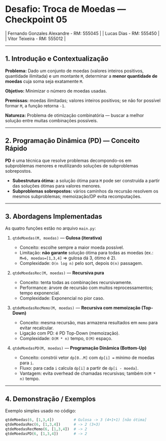 # Desafio: Troca de Moedas — Checkpoint 05

| Fernando Gonzales Alexandre - RM: 555045 |
| Lucas Dias - RM: 555450 |
| Vitor Teixeira - RM: 555012 |

---

## 1. Introdução e Contextualização

**Problema:** Dado um conjunto de moedas (valores inteiros positivos, quantidade ilimitada) e um montante `M`, determinar a **menor quantidade de moedas** cuja soma seja exatamente `M`.

**Objetivo:** Minimizar o número de moedas usadas.

**Premissas:** moedas ilimitadas; valores inteiros positivos; se não for possível formar `M`, a função retorna `-1`.

**Natureza:** Problema de otimização combinatória — buscar a melhor solução entre muitas combinações possíveis.

---

## 2. Programação Dinâmica (PD) — Conceito Rápido

**PD** é uma técnica que resolve problemas decompondo-os em subproblemas menores e reutilizando soluções de subproblemas sobrepostos.

- **Subestrutura ótima:** a solução ótima para `M` pode ser construída a partir das soluções ótimas para valores menores.
- **Subproblemas sobrepostos:** vários caminhos da recursão resolvem os mesmos subproblemas; memoização/DP evita recomputações.

---

## 3. Abordagens Implementadas

As quatro funções estão no arquivo `main.py`:

1. `qtdeMoedas(M, moedas)` — **Gulosa (iterativa)**
   - Conceito: escolhe sempre a maior moeda possível.
   - Limitação: **não garante** solução ótima para todas as moedas (ex.: `M=6, moedas=[1,3,4]` => gulosa dá 3, ótimo é 2).
   - Complexidade: `O(n log n)` pelo sort, depois `O(n)` passagem.

2. `qtdeMoedasRec(M, moedas)` — **Recursiva pura**
   - Conceito: tenta todas as combinações recursivamente.
   - Performance: árvore de recursão com muitos reprocessamentos; tempo exponencial.
   - Complexidade: Exponencial no pior caso.

3. `qtdeMoedasRecMemo(M, moedas)` — **Recursiva com memoização (Top-Down)**
   - Conceito: mesma recursão, mas armazena resultados em `memo` para evitar recalcular.
   - Ligação com PD: é PD Top-Down (memoização).
   - Complexidade: `O(M * n)` tempo, `O(M)` espaço.

4. `qtdeMoedasPD(M, moedas)` — **Programação Dinâmica (Bottom-Up)**
   - Conceito: constrói vetor `dp[0..M]` com `dp[i] =` mínimo de moedas para `i`.
   - Fluxo: para cada `i` calcula `dp[i]` a partir de `dp[i - moeda]`.
   - Vantagem: evita overhead de chamadas recursivas; também `O(M * n)` tempo.

---

## 4. Demonstração / Exemplos

Exemplo simples usado no código:
```py
qtdeMoedas(6, [1,3,4])         # Gulosa -> 3 (4+1+1) [não ótima]
qtdeMoedasRec(6, [1,3,4])      # -> 2 (3+3)
qtdeMoedasRecMemo(6, [1,3,4])  # -> 2
qtdeMoedasPD(6, [1,3,4])       # -> 2
